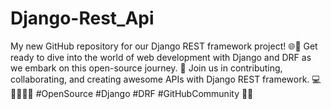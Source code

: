# Django-Rest_Api
My new GitHub repository for our Django REST framework project! 🌐🐍 Get ready to dive into the world of web development with Django and DRF as we embark on this open-source journey. 🤝 Join us in contributing, collaborating, and creating awesome APIs with Django REST framework.  💻👨‍💻👩‍💻 #OpenSource #Django #DRF #GitHubCommunity 🎉🔥
